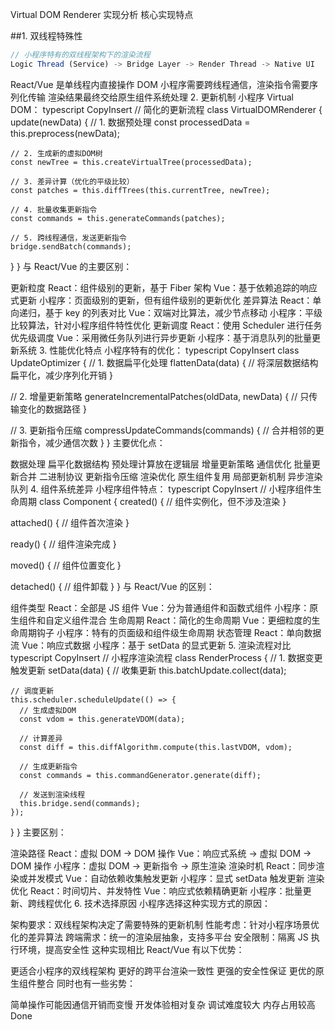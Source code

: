 Virtual DOM Renderer 实现分析
核心实现特点

##1. 双线程特殊性

```typescript
// 小程序特有的双线程架构下的渲染流程
Logic Thread (Service) -> Bridge Layer -> Render Thread -> Native UI
```

React/Vue 是单线程内直接操作 DOM
小程序需要跨线程通信，渲染指令需要序列化传输
渲染结果最终交给原生组件系统处理 2. 更新机制
小程序 Virtual DOM：
typescript
CopyInsert
// 简化的更新流程
class VirtualDOMRenderer {
update(newData) {
// 1. 数据预处理
const processedData = this.preprocess(newData);

    // 2. 生成新的虚拟DOM树
    const newTree = this.createVirtualTree(processedData);

    // 3. 差异计算（优化的平级比较）
    const patches = this.diffTrees(this.currentTree, newTree);

    // 4. 批量收集更新指令
    const commands = this.generateCommands(patches);

    // 5. 跨线程通信，发送更新指令
    bridge.sendBatch(commands);

}
}
与 React/Vue 的主要区别：

更新粒度
React：组件级别的更新，基于 Fiber 架构
Vue：基于依赖追踪的响应式更新
小程序：页面级别的更新，但有组件级别的更新优化
差异算法
React：单向递归，基于 key 的列表对比
Vue：双端对比算法，减少节点移动
小程序：平级比较算法，针对小程序组件特性优化
更新调度
React：使用 Scheduler 进行任务优先级调度
Vue：采用微任务队列进行异步更新
小程序：基于消息队列的批量更新系统 3. 性能优化特点
小程序特有的优化：
typescript
CopyInsert
class UpdateOptimizer {
// 1. 数据扁平化处理
flattenData(data) {
// 将深层数据结构扁平化，减少序列化开销
}

// 2. 增量更新策略
generateIncrementalPatches(oldData, newData) {
// 只传输变化的数据路径
}

// 3. 更新指令压缩
compressUpdateCommands(commands) {
// 合并相邻的更新指令，减少通信次数
}
}
主要优化点：

数据处理
扁平化数据结构
预处理计算放在逻辑层
增量更新策略
通信优化
批量更新合并
二进制协议
更新指令压缩
渲染优化
原生组件复用
局部更新机制
异步渲染队列 4. 组件系统差异
小程序组件特点：
typescript
CopyInsert
// 小程序组件生命周期
class Component {
created() {
// 组件实例化，但不涉及渲染
}

attached() {
// 组件首次渲染
}

ready() {
// 组件渲染完成
}

moved() {
// 组件位置变化
}

detached() {
// 组件卸载
}
}
与 React/Vue 的区别：

组件类型
React：全部是 JS 组件
Vue：分为普通组件和函数式组件
小程序：原生组件和自定义组件混合
生命周期
React：简化的生命周期
Vue：更细粒度的生命周期钩子
小程序：特有的页面级和组件级生命周期
状态管理
React：单向数据流
Vue：响应式数据
小程序：基于 setData 的显式更新 5. 渲染流程对比
typescript
CopyInsert
// 小程序渲染流程
class RenderProcess {
// 1. 数据变更触发更新
setData(data) {
// 收集更新
this.batchUpdate.collect(data);

    // 调度更新
    this.scheduler.scheduleUpdate(() => {
      // 生成虚拟DOM
      const vdom = this.generateVDOM(data);

      // 计算差异
      const diff = this.diffAlgorithm.compute(this.lastVDOM, vdom);

      // 生成更新指令
      const commands = this.commandGenerator.generate(diff);

      // 发送到渲染线程
      this.bridge.send(commands);
    });

}
}
主要区别：

渲染路径
React：虚拟 DOM -> DOM 操作
Vue：响应式系统 -> 虚拟 DOM -> DOM 操作
小程序：虚拟 DOM -> 更新指令 -> 原生渲染
渲染时机
React：同步渲染或并发模式
Vue：自动依赖收集触发更新
小程序：显式 setData 触发更新
渲染优化
React：时间切片、并发特性
Vue：响应式依赖精确更新
小程序：批量更新、跨线程优化 6. 技术选择原因
小程序选择这种实现方式的原因：

架构要求：双线程架构决定了需要特殊的更新机制
性能考虑：针对小程序场景优化的差异算法
跨端需求：统一的渲染层抽象，支持多平台
安全限制：隔离 JS 执行环境，提高安全性
这种实现相比 React/Vue 有以下优势：

更适合小程序的双线程架构
更好的跨平台渲染一致性
更强的安全性保证
更优的原生组件整合
同时也有一些劣势：

简单操作可能因通信开销而变慢
开发体验相对复杂
调试难度较大
内存占用较高
Done
